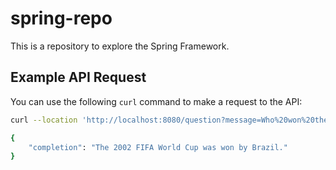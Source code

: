# spring-repo
This is a repository to explore the Spring Framework.

## Example API Request
You can use the following `curl` command to make a request to the API:

```sh
curl --location 'http://localhost:8080/question?message=Who%20won%20the%20world%20cup%202002%3F'

{
    "completion": "The 2002 FIFA World Cup was won by Brazil."
}
